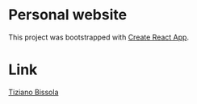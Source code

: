 # Personal website

This project was bootstrapped with [Create React App](https://github.com/facebook/create-react-app).

# Link

[Tiziano Bissola](https://tiziano-b.github.io/wsite/#/)
